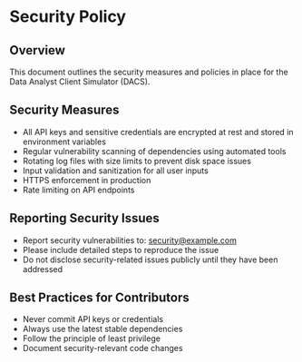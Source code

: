 # Security Policy

## Overview
This document outlines the security measures and policies in place for the Data Analyst Client Simulator (DACS).

## Security Measures
- All API keys and sensitive credentials are encrypted at rest and stored in environment variables
- Regular vulnerability scanning of dependencies using automated tools
- Rotating log files with size limits to prevent disk space issues
- Input validation and sanitization for all user inputs
- HTTPS enforcement in production
- Rate limiting on API endpoints

## Reporting Security Issues
- Report security vulnerabilities to: security@example.com
- Please include detailed steps to reproduce the issue
- Do not disclose security-related issues publicly until they have been addressed

## Best Practices for Contributors
- Never commit API keys or credentials
- Always use the latest stable dependencies
- Follow the principle of least privilege
- Document security-relevant code changes 